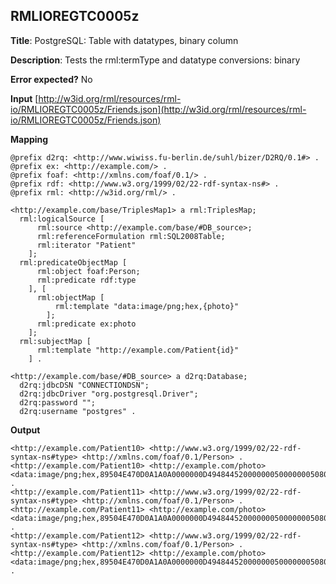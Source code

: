 ## RMLIOREGTC0005z

**Title**: PostgreSQL: Table with datatypes, binary column

**Description**: Tests the rml:termType and datatype conversions: binary

**Error expected?** No

**Input**
 [http://w3id.org/rml/resources/rml-io/RMLIOREGTC0005z/Friends.json](http://w3id.org/rml/resources/rml-io/RMLIOREGTC0005z/Friends.json)

**Mapping**
```
@prefix d2rq: <http://www.wiwiss.fu-berlin.de/suhl/bizer/D2RQ/0.1#> .
@prefix ex: <http://example.com/> .
@prefix foaf: <http://xmlns.com/foaf/0.1/> .
@prefix rdf: <http://www.w3.org/1999/02/22-rdf-syntax-ns#> .
@prefix rml: <http://w3id.org/rml/> .

<http://example.com/base/TriplesMap1> a rml:TriplesMap;
  rml:logicalSource [
      rml:source <http://example.com/base/#DB_source>;
      rml:referenceFormulation rml:SQL2008Table;
      rml:iterator "Patient"
    ];
  rml:predicateObjectMap [
      rml:object foaf:Person;
      rml:predicate rdf:type
    ], [
      rml:objectMap [
          rml:template "data:image/png;hex,{photo}"
        ];
      rml:predicate ex:photo
    ];
  rml:subjectMap [
      rml:template "http://example.com/Patient{id}"
    ] .

<http://example.com/base/#DB_source> a d2rq:Database;
  d2rq:jdbcDSN "CONNECTIONDSN";
  d2rq:jdbcDriver "org.postgresql.Driver";
  d2rq:password "";
  d2rq:username "postgres" .

```

**Output**
```
<http://example.com/Patient10> <http://www.w3.org/1999/02/22-rdf-syntax-ns#type> <http://xmlns.com/foaf/0.1/Person> .
<http://example.com/Patient10> <http://example.com/photo> <data:image/png;hex,89504E470D0A1A0A0000000D49484452000000050000000508060000008D6F26E50000001C4944415408D763F9FFFEBFC37F062005C3201284D031F18258CD04000EF535CBD18E0E1F0000000049454E44AE426082> .
<http://example.com/Patient11> <http://www.w3.org/1999/02/22-rdf-syntax-ns#type> <http://xmlns.com/foaf/0.1/Person> .
<http://example.com/Patient11> <http://example.com/photo> <data:image/png;hex,89504E470D0A1A0A0000000D49484452000000050000000508060000008D6F26E50000001C4944415408D763F9FFFF3FC37F062005C3201284D031F18258CD04000EF535CBD18E0E1F0000000049454E44AE426082> .
<http://example.com/Patient12> <http://www.w3.org/1999/02/22-rdf-syntax-ns#type> <http://xmlns.com/foaf/0.1/Person> .
<http://example.com/Patient12> <http://example.com/photo> <data:image/png;hex,89504E470D0A1A0A0000000D49484452000000050000000508060000008D6F26E50000001C4944415408D763F9FFFEBFC37F062005C3201284D031F18258CD04000EF535CBD18E0E1F0000000049454E44AE426082> .

```


